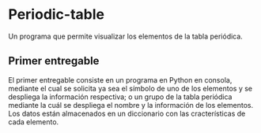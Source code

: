 # Periodic-table
Un programa que permite visualizar los elementos de la tabla periódica.

## Primer entregable
El primer entregable consiste en un programa en Python en consola, mediante el cual se solicita ya sea el símbolo de uno de los elementos y se despliega la información respectiva; o un grupo de la tabla periódica mediante la cuál se despliega el nombre y la información de los elementos. Los datos están almacenados en un diccionario con las cracterísticas de cada elemento.
